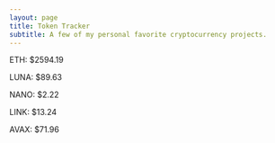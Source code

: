 ```yaml
---
layout: page
title: Token Tracker
subtitle: A few of my personal favorite cryptocurrency projects.
---
```


<!--BEGINCRYPTOINPUT-->
ETH: $2594.19

LUNA: $89.63

NANO: $2.22

LINK: $13.24

AVAX: $71.96

<!--ENDCRYPTOINPUT-->
